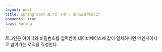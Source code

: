 ```yaml
---
layout: post
title: Spring boot 로그인 구현 - 토이프로젝트(2)
comments: true
tags: Spring
---
```


로그인은 아이디와 비밀번호를 입력받아 데이터베이스에 값이 일치하다면 메인페이지로 넘어가는 로직을 작성한다.
